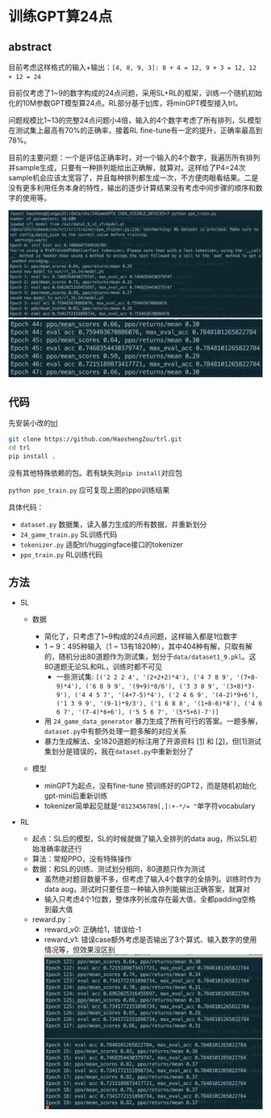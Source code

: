 # 训练GPT算24点

## abstract
目前考虑这样格式的输入+输出：`[4, 8, 9, 3]: 8 + 4 = 12, 9 + 3 = 12, 12 + 12 = 24`

目前仅考虑了1~9的数字构成的24点问题，采用SL+RL的框架，训练一个随机初始化的10M参数GPT模型算24点。RL部分基于[trl](https://github.com/lvwerra/trl)库，将minGPT模型接入trl。

问题规模比1~13的完整24点问题小4倍，输入的4个数字考虑了所有排列，SL模型在测试集上最高有70%的正确率，接着RL fine-tune有一定的提升，正确率最高到78%。

目前的主要问题：一个是评估正确率时，对一个输入的4个数字，我遍历所有排列并sample生成，只要有一种排列能给出正确解，就算对。这样给了P4=24次sample机会应该太宽容了，并且每种排列都生成一次，不方便肉眼看结果。二是没有更多利用任务本身的特性，输出的逐步计算结果没有考虑中间步骤的顺序和数字的使用等。

![res1](img/result1.png)
![res2](img/result2.png)

## 代码
先安装小改的[trl](https://github.com/HaoshengZou/trl)
```bash
git clone https://github.com/HaoshengZou/trl.git
cd trl
pip install .
```
没有其他特殊依赖的包。若有缺失则`pip install`对应包

`python ppo_train.py` 应可复现上图的ppo训练结果

具体代码：
- `dataset.py` 数据集，读入暴力生成的所有数据，并重新划分
- `24_game_train.py` SL训练代码
- `tokenizer.py` 适配trl/huggingface接口的tokenizer
- `ppo_train.py` RL训练代码


## 方法

- SL
  - 数据
    - 简化了，只考虑了1~9构成的24点问题，这样输入都是1位数字
    - 1 ~ 9：495种输入（1 ~ 13有1820种），其中404种有解，只取有解的，随机分出80道题作为测试集，划分于`data/dataset1_9.pkl`。这80道题无论SL和RL，训练时都不可见
      - 一些测试集: `[('2 2 2 4', '(2+2+2)*4'), ('4 7 8 9', '(7+8-9)*4'), ('6 8 9 9', '(9+9)*8/6'), ('3 3 8 9', '(3+8)*3-9'), ('4 4 5 7', '(4+7-5)*4'), ('2 4 6 9', '(4-2)*9+6'), ('1 3 9 9', '(9-1)*9/3'), ('1 6 8 8', '(1+8-6)*8'), ('4 6 6 7', '(7-4)*6+6'), ('5 5 6 7', '(5*5+6)-7')]`
    - 用 `24_game_data_generator` 暴力生成了所有可行的答案。一题多解，`dataset.py`中有额外处理一题多解的对应关系 
    - 暴力生成解法、全1820道题的标注用了开源资料 [[1]](https://github.com/zhangfaen/24GameGPT) 和 [[2]](https://github.com/imkuang/game_24/blob/master/answer.txt)，但[1]测试集划分是错误的，我在`dataset.py`中重新划分了
    
  - 模型 
    - minGPT为起点，没有fine-tune 预训练好的GPT2，而是随机初始化gpt-mini后重新训练
    - tokenizer简单起见就是`"0123456789[,]:+-*/= "`单字符vocabulary

- RL
  - 起点：SL后的模型，SL的时候就做了输入全排列的data aug，所以SL初始准确率就还行 
  - 算法：常规PPO，没有特殊操作
  - 数据：和SL的训练、测试划分相同，80道题只作为测试
    - 虽然绝对题目数量不多，但考虑了输入4个数字的全排列。训练时作为data aug，测试时只要任意一种输入排列能输出正确答案，就算对
    - 输入只考虑4个1位数，整体序列长度存在最大值，全都padding空格到最大值
  - reward.py：
    - reward_v0: 正确给1，错误给-1
    - reward_v1: 错误case额外考虑是否输出了3个算式、输入数字的使用情况等，但效果没区别
     ![res-r](img/result-rew.png)
